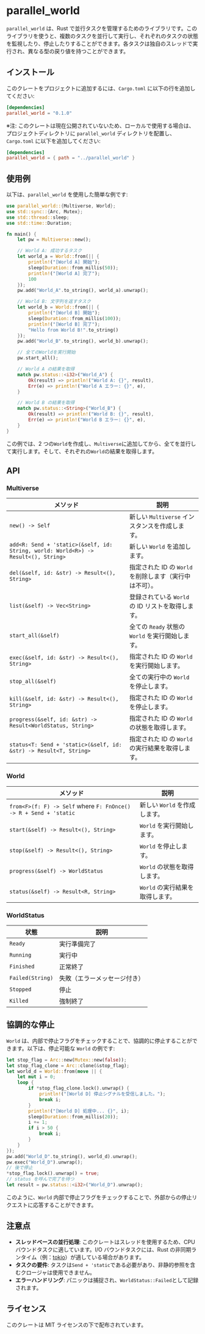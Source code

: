 # parallel_world

`parallel_world` は、Rust で並行タスクを管理するためのライブラリです。このライブラリを使うと、複数のタスクを並行して実行し、それぞれのタスクの状態を監視したり、停止したりすることができます。各タスクは独自のスレッドで実行され、異なる型の戻り値を持つことができます。

## インストール

このクレートをプロジェクトに追加するには、`Cargo.toml` に以下の行を追加してください:

```toml
[dependencies]
parallel_world = "0.1.0"
```

※注: このクレートは現在公開されていないため、ローカルで使用する場合は、プロジェクトディレクトリに `parallel_world` ディレクトリを配置し、`Cargo.toml` に以下を追加してください:

```toml
[dependencies]
parallel_world = { path = "../parallel_world" }
```

## 使用例

以下は、`parallel_world` を使用した簡単な例です:

```rust
use parallel_world::{Multiverse, World};
use std::sync::{Arc, Mutex};
use std::thread::sleep;
use std::time::Duration;

fn main() {
    let pw = Multiverse::new();

    // World A: 成功するタスク
    let world_a = World::from(|| {
        println!("[World A] 開始");
        sleep(Duration::from_millis(50));
        println!("[World A] 完了");
        100
    });
    pw.add("World_A".to_string(), world_a).unwrap();

    // World B: 文字列を返すタスク
    let world_b = World::from(|| {
        println!("[World B] 開始");
        sleep(Duration::from_millis(100));
        println!("[World B] 完了");
        "Hello from World B!".to_string()
    });
    pw.add("World_B".to_string(), world_b).unwrap();

    // 全てのWorldを実行開始
    pw.start_all();

    // World A の結果を取得
    match pw.status::<i32>("World_A") {
        Ok(result) => println!("World A: {}", result),
        Err(e) => println!("World A エラー: {}", e),
    }

    // World B の結果を取得
    match pw.status::<String>("World_B") {
        Ok(result) => println!("World B: {}", result),
        Err(e) => println!("World B エラー: {}", e),
    }
}
```

この例では、2 つの`World`を作成し、`Multiverse`に追加してから、全てを並行して実行します。そして、それぞれの`World`の結果を取得します。

## API

### Multiverse

| メソッド                                                                           | 説明                                                    |
| ---------------------------------------------------------------------------------- | ------------------------------------------------------- |
| `new() -> Self`                                                                    | 新しい `Multiverse` インスタンスを作成します。      |
| `add<R: Send + 'static>(&self, id: String, world: World<R>) -> Result<(), String>` | 新しい `World` を追加します。                           |
| `del(&self, id: &str) -> Result<(), String>`                                       | 指定された ID の `World` を削除します（実行中は不可）。 |
| `list(&self) -> Vec<String>`                                                       | 登録されている `World` の ID リストを取得します。       |
| `start_all(&self)`                                                                 | 全ての `Ready` 状態の `World` を実行開始します。        |
| `exec(&self, id: &str) -> Result<(), String>`                                      | 指定された ID の `World` を実行開始します。             |
| `stop_all(&self)`                                                                  | 全ての実行中の `World` を停止します。                   |
| `kill(&self, id: &str) -> Result<(), String>`                                      | 指定された ID の `World` を停止します。                 |
| `progress(&self, id: &str) -> Result<WorldStatus, String>`                         | 指定された ID の `World` の状態を取得します。           |
| `status<T: Send + 'static>(&self, id: &str) -> Result<T, String>`                  | 指定された ID の `World` の実行結果を取得します。       |

### World<R>

| メソッド                                                          | 説明                             |
| ----------------------------------------------------------------- | -------------------------------- |
| `from<F>(f: F) -> Self` where `F: FnOnce() -> R + Send + 'static` | 新しい `World` を作成します。    |
| `start(&self) -> Result<(), String>`                              | `World` を実行開始します。       |
| `stop(&self) -> Result<(), String>`                               | `World` を停止します。           |
| `progress(&self) -> WorldStatus`                                  | `World` の状態を取得します。     |
| `status(&self) -> Result<R, String>`                              | `World` の実行結果を取得します。 |

### WorldStatus

| 状態             | 説明                         |
| ---------------- | ---------------------------- |
| `Ready`          | 実行準備完了                 |
| `Running`        | 実行中                       |
| `Finished`       | 正常終了                     |
| `Failed(String)` | 失敗（エラーメッセージ付き） |
| `Stopped`        | 停止                         |
| `Killed`         | 強制終了                     |

## 協調的な停止

`World` は、内部で停止フラグをチェックすることで、協調的に停止することができます。以下は、停止可能な `World` の例です:

```rust
let stop_flag = Arc::new(Mutex::new(false));
let stop_flag_clone = Arc::clone(&stop_flag);
let world_d = World::from(move || {
    let mut i = 0;
    loop {
        if *stop_flag_clone.lock().unwrap() {
            println!("[World D] 停止シグナルを受信しました。");
            break i;
        }
        println!("[World D] 処理中... {}", i);
        sleep(Duration::from_millis(20));
        i += 1;
        if i > 50 {
            break i;
        }
    }
});
pw.add("World_D".to_string(), world_d).unwrap();
pw.exec("World_D").unwrap();
// 後で停止
*stop_flag.lock().unwrap() = true;
// status を呼んで完了を待つ
let result = pw.status::<i32>("World_D").unwrap();
```

このように、`World` 内部で停止フラグをチェックすることで、外部からの停止リクエストに応答することができます。

## 注意点

- **スレッドベースの並行処理**: このクレートはスレッドを使用するため、CPU バウンドタスクに適しています。I/O バウンドタスクには、Rust の非同期ランタイム（例：[tokio](https://tokio.rs/)）が適している場合があります。
- **タスクの要件**: タスクは`Send + 'static`である必要があり、非静的参照を含むクロージャは使用できません。
- **エラーハンドリング**: パニックは捕捉され、`WorldStatus::Failed`として記録されます。

## ライセンス

このクレートは MIT ライセンスの下で配布されています。
